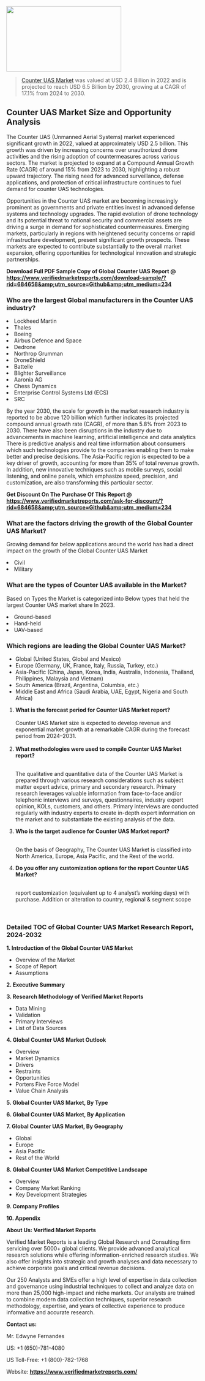 <img src="https://ffe5etoiles.com/wp-content/uploads/2024/12/MST1-300x171.png" alt="" width="300" height="171" class="alignnone size-medium wp-image-20088" /><blockquote><p><p><a href="https://www.verifiedmarketreports.com/download-sample/?rid=684658&utm_source=Github&utm_medium=234" target="_blank">Counter UAS Market</a> was valued at USD 2.4 Billion in 2022 and is projected to reach USD 6.5 Billion by 2030, growing at a CAGR of 17.1% from 2024 to 2030.</p></blockquote><p><h2>Counter UAS Market Size and Opportunity Analysis</h2><p>The Counter UAS (Unmanned Aerial Systems) market experienced significant growth in 2022, valued at approximately USD 2.5 billion. This growth was driven by increasing concerns over unauthorized drone activities and the rising adoption of countermeasures across various sectors. The market is projected to expand at a Compound Annual Growth Rate (CAGR) of around 15% from 2023 to 2030, highlighting a robust upward trajectory. The rising need for advanced surveillance, defense applications, and protection of critical infrastructure continues to fuel demand for counter UAS technologies.</p><p>Opportunities in the Counter UAS market are becoming increasingly prominent as governments and private entities invest in advanced defense systems and technology upgrades. The rapid evolution of drone technology and its potential threat to national security and commercial assets are driving a surge in demand for sophisticated countermeasures. Emerging markets, particularly in regions with heightened security concerns or rapid infrastructure development, present significant growth prospects. These markets are expected to contribute substantially to the overall market expansion, offering opportunities for technological innovation and strategic partnerships.</p></p><p class=""><strong>Download Full PDF Sample Copy of Global Counter UAS Report @ <a href="https://www.verifiedmarketreports.com/download-sample/?rid=684658&amp;utm_source=Github&amp;utm_medium=234" target="_blank">https://www.verifiedmarketreports.com/download-sample/?rid=684658&amp;utm_source=Github&amp;utm_medium=234</a></strong></p><h3 id="" class="">Who are the largest Global manufacturers in the Counter UAS industry?</h3><p><li>Lockheed Martin</li><li> Thales</li><li> Boeing</li><li> Airbus Defence and Space</li><li> Dedrone</li><li> Northrop Grumman</li><li> DroneShield</li><li> Battelle</li><li> Blighter Surveillance</li><li> Aaronia AG</li><li> Chess Dynamics</li><li> Enterprise Control Systems Ltd (ECS)</li><li> SRC</li></p><div class=""><div class="" dir="" data-message-author-role="" data-message-id="" data-message-model-slug=""><div class=""><div class=""><div class=""><div class="" dir="" data-message-author-role="" data-message-id="" data-message-model-slug=""><div class=""><div class=""><p>By the year 2030, the scale for growth in the market research industry is reported to be above 120 billion which further indicates its projected compound annual growth rate (CAGR), of more than 5.8% from 2023 to 2030. There have also been disruptions in the industry due to advancements in machine learning, artificial intelligence and data analytics There is predictive analysis and real time information about consumers which such technologies provide to the companies enabling them to make better and precise decisions. The Asia-Pacific region is expected to be a key driver of growth, accounting for more than 35% of total revenue growth. In addition, new innovative techniques such as mobile surveys, social listening, and online panels, which emphasize speed, precision, and customization, are also transforming this particular sector.</p><p><strong>Get Discount On The Purchase Of This Report @&nbsp; <a href="https://www.verifiedmarketreports.com/ask-for-discount/?rid=684658&amp;utm_source=Github&amp;utm_medium=234" target="_blank">https://www.verifiedmarketreports.com/ask-for-discount/?rid=684658&amp;utm_source=Github&amp;utm_medium=234</a></strong></p></div></div></div></div></div></div></div></div><h3 id="" class="">What are the factors driving the growth of the Global Counter UAS Market?</h3><p id="" class="">Growing demand for below applications around the world has had a direct impact on the growth of the Global Counter UAS Market</p><p id="" class=""><li>Civil</li><li> Military</li></p><h3 id="" class="">What are the types of Counter UAS available in the Market?</h3><p id="" class="">Based on Types the Market is categorized into Below types that held the largest Counter UAS market share In 2023.</p><p id="" class=""><li>Ground-based</li><li> Hand-held</li><li> UAV-based</li></p><h3 id="" class="">Which regions are leading the Global Counter UAS Market?</h3><ul><li>Global (United States, Global and Mexico)</li><li>Europe (Germany, UK, France, Italy, Russia, Turkey, etc.)</li><li>Asia-Pacific (China, Japan, Korea, India, Australia, Indonesia, Thailand, Philippines, Malaysia and Vietnam)</li><li>South America (Brazil, Argentina, Columbia, etc.)</li><li>Middle East and Africa (Saudi Arabia, UAE, Egypt, Nigeria and South Africa)</li></ul><p><ol><li><strong>What is the forecast period for Counter UAS Market report?<br /></strong><br /><span data-sheets-root="1" data-sheets-value="{&quot;1&quot;:2,&quot;2&quot;:&quot;XXXX size is expected to develop revenue and exponential market growth at a remarkable CAGR during the forecast period from 2024&ndash;2030.&quot;}" data-sheets-userformat="{&quot;2&quot;:12674,&quot;4&quot;:{&quot;1&quot;:2,&quot;2&quot;:16776960},&quot;10&quot;:2,&quot;11&quot;:0,&quot;15&quot;:&quot;Arial&quot;,&quot;16&quot;:12}">Counter UAS Market size is expected to develop revenue and exponential market growth at a remarkable CAGR during the forecast period from 2024&ndash;2031.</span><br /><br /></li><li><strong>What methodologies were used to compile Counter UAS Market report?<br /><br /></strong><p>The qualitative and quantitative data of the&nbsp;Counter UAS Market is prepared through various research considerations such as subject matter expert advice, primary and secondary research. Primary research leverages valuable information from face-to-face and/or telephonic interviews and surveys, questionnaires, industry expert opinion, KOLs, customers, and others. Primary interviews are conducted regularly with industry experts to create in-depth expert information on the market and to substantiate the existing analysis of the data.&nbsp;</p></li><li><strong>Who is the target audience for Counter UAS Market report?<br /><br /></strong><p>On the basis of Geography, The&nbsp;Counter UAS Market is classified into North America, Europe, Asia Pacific, and the Rest of the world.</p></li><li><strong>Do you offer any customization options for the report Counter UAS Market?<br /><br /></strong><p>report customization (equivalent up to 4 analyst&rsquo;s working days) with purchase. Addition or alteration to country, regional &amp; segment scope</p><p>&nbsp;</p></li></ol></p><h3 id="" class="">Detailed TOC of Global Counter UAS Market Research Report, 2024-2032</h3><p id="" class=""><strong>1. Introduction of the Global Counter UAS Market</strong></p><ul><li>Overview of the Market</li><li>Scope of Report</li><li>Assumptions</li></ul><p id="" class=""><strong>2. Executive Summary</strong></p><p id="" class=""><strong>3. Research Methodology of&nbsp;Verified Market Reports</strong></p><ul><li>Data Mining</li><li>Validation</li><li>Primary Interviews</li><li>List of Data Sources</li></ul><p id="" class=""><strong>4. Global Counter UAS Market Outlook</strong></p><ul><li>Overview</li><li>Market Dynamics</li><li>Drivers</li><li>Restraints</li><li>Opportunities</li><li>Porters Five Force Model</li><li>Value Chain Analysis</li></ul><p id="" class=""><strong>5. Global Counter UAS Market, By&nbsp;Type</strong></p><p id="" class=""><strong>6. Global Counter UAS Market, By Application</strong></p><p id="" class=""><strong>7. Global Counter UAS Market, By Geography</strong></p><ul><li>Global</li><li>Europe</li><li>Asia Pacific</li><li>Rest of the World</li></ul><p id="" class=""><strong>8. Global Counter UAS Market Competitive Landscape</strong></p><ul><li>Overview</li><li>Company Market Ranking</li><li>Key Development Strategies</li></ul><p id="" class=""><strong>9. Company Profiles</strong></p><p id="" class=""><strong>10. Appendix</strong></p><p id="" class=""><strong>About Us: Verified Market Reports</strong></p><p id="" class="">Verified Market Reports is a leading Global Research and Consulting firm servicing over 5000+ global clients. We provide advanced analytical research solutions while offering information-enriched research studies. We also offer insights into strategic and growth analyses and data necessary to achieve corporate goals and critical revenue decisions.</p><p id="" class="">Our 250 Analysts and SMEs offer a high level of expertise in data collection and governance using industrial techniques to collect and analyze data on more than 25,000 high-impact and niche markets. Our analysts are trained to combine modern data collection techniques, superior research methodology, expertise, and years of collective experience to produce informative and accurate research.</p><p id="" class=""><strong>Contact us:</strong></p><p id="" class="">Mr. Edwyne Fernandes</p><p id="" class="">US: +1 (650)-781-4080</p><p id="" class="">US Toll-Free: +1 (800)-782-1768</p><p id="" class="">Website: <a target="" data-test-app-aware-link=""><strong>https://www.verifiedmarketreports.com/</strong></a></p>
